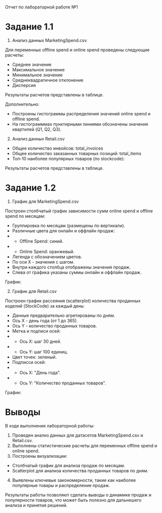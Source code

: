 Отчет по лабораторной работе №1

# Задание 1.1
1. Анализ данных MarketingSpend.csv

Для переменных offline spend и online spend проведены следующие расчеты:
- Среднее значение
- Максимальное значение
- Минимальное значение
- Среднеквадратичное отклонение
- Дисперсия

Результаты расчетов представлены в таблице.

Дополнительно:
- Построены гистограммы распределения значений online spend и offline spend.
- На гистограмммах пунктирными линиями обозначены значения квартилей (Q1, Q2, Q3).

2. Анализ данных Retail.csv
- Общее количество инвойсов: total_invoices
- Общее количество заказанных товарных позиций: total_items
- Топ-10 наиболее популярных товаров (по stockcode):

Результаты расчетов представлены в таблице.

# Задание 1.2

1. График для MarketingSpend.csv

Построен столбчатый график зависимости сумм online spend и offline spend по месяцам:

- Группировка по месяцам (размещены по вертикали).
- Различные цвета для онлайн и оффлайн продаж:
- - Offline Spend: синий.
- - Online Spend: оранжевый.
- Легенда с обозначением цветов.
- По оси X - значения с шагом.
- Внутри каждого столбца отображены значения продаж.
- Слева от графика указаны суммы онлайн и оффлайн продаж.

График:

2. График для Retail.csv

Построен график рассеяния (scatterplot) количества проданных изделий (StockCode) за каждый день:

- Данные предварительно агретированы по дням.
- Ось X - день года (от 1 до 365).
- Ось Y - количество проданных товаров.
- Метка и подписи осей:
- - Ось X: шаг 30 дней.
- - Ось Y: шаг 100 единиц.
- Цвет точек: зеленый.
- Подписси осей:
- - Ось X: "День года".
- - Ось Y: "Количество проданных товаров".

График:

# Выводы

В ходе выполнения лабораторной работы:

1. Проведен анализ данных для датасетов MarketingSpend.csv и Retail.csv.
2. Выполнены статистические расчеты для переменных offline spend и online spend.
3. Построены визуализации:
- Столбчатый график для анализа продаж по месяцам.
- Scatterplot для анализа количества проданных товаров по дням.
4. Выявлены ключевые закономерности, такие как наиболее популярные товары и распределение продаж.

Результаты работы позволяют сделать выводы о динамике продаж и популярности товаров, что может быть полезно для дальнешего анализа и принятия решений.

